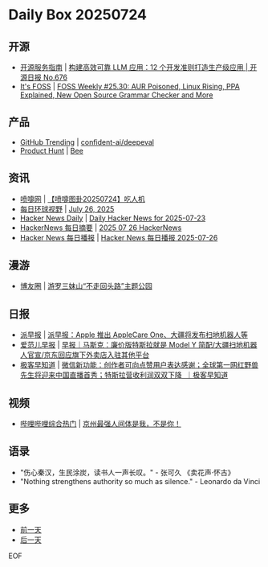 # Daily Box 20250724

## 开源
- [开源服务指南](https://osguider.com/blog/) | [构建高效可靠 LLM 应用：12 个开发准则打造生产级应用 | 开源日报 No.676](https://osguider.com/blog/post/daily/daily-676/)
- [It's FOSS](https://itsfoss.com/) | [FOSS Weekly #25.30: AUR Poisoned, Linux Rising, PPA Explained, New Open Source Grammar Checker and More](https://itsfoss.com/newsletter/foss-weekly-25-30/)

## 产品
- [GitHub Trending](https://github.com/trending?since=daily) | [confident-ai/deepeval](https://github.com/confident-ai/deepeval)
- [Product Hunt](https://www.producthunt.com) | [Bee](https://www.producthunt.com/products/bee-7)

## 资讯
- [喷嚏网](http://www.dapenti.com/blog/blog.asp?subjectid=70&name=xilei) | [【喷嚏图卦20250724】吃人机](http://www.dapenti.com/blog/more.asp?name=xilei&id=187284)
- [每日环球视野](https://idai.ly/) | [July 26, 2025](http://m.idai.ly/se/a193iG?1753459200)
- [Hacker News Daily](https://www.daemonology.net/hn-daily/) | [Daily Hacker News for 2025-07-23](https://www.daemonology.net/hn-daily/2025-07-23.html)
- [HackerNews 每日摘要](https://www.supertechfans.com/cn) | [2025 07 26 HackerNews](https://supertechfans.com/cn/post/2025-07-26-HackerNews/)
- [Hacker News 每日播报](https://hacker-news.agi.li/) | [Hacker News 每日播报 2025-07-26](https://hacker-news.agi.li/post/2025-07-26)

## 漫游
- [博友圈](https://www.boyouquan.com/home) | [游罗三妹山“不走回头路”主题公园](https://www.boyouquan.com/go?from=feed&link=https%3A%2F%2Fyayu.net%2F5349.html)

## 日报
- [派早报](https://sspai.com/tag/%E6%B4%BE%E6%97%A9%E6%8A%A5) | [派早报：Apple 推出 AppleCare One、大疆将发布扫地机器人等](https://sspai.com/post/101291)
- [爱范儿早报](https://www.ifanr.com/category/ifanrnews) | [早报｜马斯克：廉价版特斯拉就是 Model Y 简配/大疆扫地机器人官宣/京东回应旗下外卖店入驻其他平台](https://www.ifanr.com/1631803)
- [极客早知道](https://www.geekpark.net/column/74) | [微信新功能：创作者可向点赞用户表达感谢；​全球第一网红野兽先生将迎来中国直播首秀；特斯拉营收利润双双下降  ｜极客早知道](https://www.geekpark.net/news/351835)

## 视频
- [哔哩哔哩综合热门](https://www.bilibili.com/v/popular/all/) | [京州最强人间体是我，不是你！](https://b23.tv/BV1KgbyzxEQu)

## 语录
- "伤心秦汉，生民涂炭，读书人一声长叹。" - 张可久 《卖花声·怀古》
- "Nothing strengthens authority so much as silence." - Leonardo da Vinci

## 更多
- [前一天](daily-box-20250723.md)
- [后一天](daily-box-20250725.md)

EOF